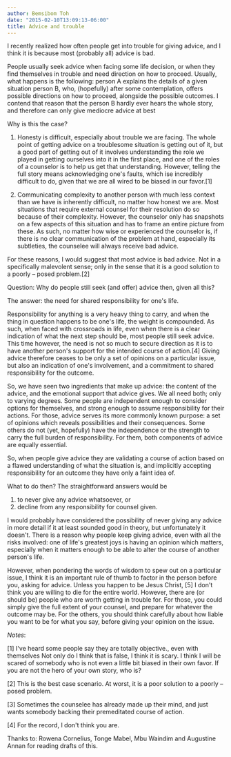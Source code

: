 ```yaml
---
author: Bemsibom Toh
date: "2015-02-10T13:09:13-06:00"
title: Advice and trouble
---
```

I recently realized how often people get into trouble for giving advice, and I think it  is because most (probably all) advice is bad. 

People usually seek advice when  facing some life decision, or when they find themselves in trouble and need direction on how to proceed. Usually, what happens is the following: person A explains the details of a given situation person B, who, (hopefully) after some contemplation, offers possible directions on how to proceed, alongside the possible outcomes. I contend that  reason that the person B hardly ever hears the whole story, and therefore can only give mediocre advice at best

Why is this the case?

1. Honesty is difficult, especially about trouble we are facing. The whole point of getting advice on a troublesome situation is getting out of it, but a good part of getting out of it involves understanding the role we played in getting ourselves into it in the first place, and one of the roles of a counselor is to help us get that understanding. However, telling the full story means acknowledging one's faults, which ise incredibly difficult to do, given that we are all wired to be biased in our favor.[1]

2. Communicating complexity to another person with much less context than we have is inherently difficult, no matter how honest we are. Most situations that require external counsel for their resolution do so because of their complexity. However, the counselor only has snapshots on a few aspects of this situation and has to frame an entire picture from these. As such, no matter how wise or experienced the counselor is, if there is no clear communication of the problem at hand, especially its subtleties, the counselee will always receive bad advice. 

For these reasons, I would suggest that most advice is bad advice. Not in a specifically malevolent sense; only in the sense that it is a good solution to a poorly – posed problem.[2] 

Question: Why do people still seek (and offer) advice then, given all this?

The answer:  the need for shared responsibility for one's life.

Responsibility for anything is a very heavy thing to carry, and when the thing in question happens to be one's life, the weight is compounded. As such, when faced with crossroads in life, even when there is a clear indication of what the next step should be, most people still seek advice. This time however, the need is not so much to secure direction as it is to have another person's support for the intended course of action.[4] Giving advice therefore ceases to be only a set of opinions on a particular issue, but also an indication of one's involvement, and a commitment to shared responsibility for the outcome.

So, we have seen two ingredients that make up advice: the content of the advice, and the emotional support that advice gives. We all need both; only to varying degrees. Some people are independent enough to consider options for themselves, and strong enough to assume responsibility for their actions. For those, advice serves its more commonly known purpose: a set of opinions which reveals possibilities and their consequences. Some others do not (yet, hopefully) have the independence or the strength to carry the full burden of responsibility. For them, both components of advice are equally essential.

So, when people give advice they are validating a course of action based on a flawed understanding of what the situation is, and implicitly accepting responsibility for an outcome they have only a faint idea of. 

What to do then? The straightforward answers would be 

1.	to never give any advice whatsoever, or 
2.	decline from any responsibility for counsel given.

I would probably have considered the possibility of never giving any advice in more detail if it at least sounded good in theory, but unfortunately it doesn't. There is a reason why people keep giving advice, even with all the risks involved: one of life's greatest joys is having an opinion which matters, especially when it matters enough to be able to alter the course of another person's life.

However, when pondering the words of wisdom to spew out on a particular issue, I think it is an important rule of thumb to factor in the person before you, asking for advice. Unless you happen to be Jesus Christ, [5] I don't think you are willing to die for the entire world. However, there are (or should be) people who are worth getting in trouble for. For those, you could simply give the full extent of your counsel, and prepare for whatever the outcome may be. For the others, you should think carefully about how liable you want to be for what you say, before giving your opinion on the issue.

*Notes*:

[1] I've heard some people say they are totally objective., even with themselves Not only do I think that is false, I think it is scary. I think I will be scared of somebody who is not even a little bit biased in their own favor. If you are not the hero of your own story, who is?

[2] This is the best case scenario. At worst, it is a poor solution to a poorly – posed problem.

[3] Sometimes the counselee has already made up their mind, and just wants somebody backing their premeditated course of action.

[4] For the record, I don't think you are.

Thanks to: Rowena Cornelius, Tonge Mabel, Mbu Waindim and Augustine Annan for reading drafts of this.

